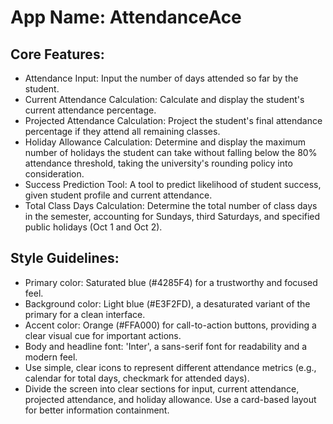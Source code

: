 # **App Name**: AttendanceAce

## Core Features:

- Attendance Input: Input the number of days attended so far by the student.
- Current Attendance Calculation: Calculate and display the student's current attendance percentage.
- Projected Attendance Calculation: Project the student's final attendance percentage if they attend all remaining classes.
- Holiday Allowance Calculation: Determine and display the maximum number of holidays the student can take without falling below the 80% attendance threshold, taking the university's rounding policy into consideration.
- Success Prediction Tool: A tool to predict likelihood of student success, given student profile and current attendance.
- Total Class Days Calculation: Determine the total number of class days in the semester, accounting for Sundays, third Saturdays, and specified public holidays (Oct 1 and Oct 2).

## Style Guidelines:

- Primary color: Saturated blue (#4285F4) for a trustworthy and focused feel.
- Background color: Light blue (#E3F2FD), a desaturated variant of the primary for a clean interface.
- Accent color: Orange (#FFA000) for call-to-action buttons, providing a clear visual cue for important actions.
- Body and headline font: 'Inter', a sans-serif font for readability and a modern feel.
- Use simple, clear icons to represent different attendance metrics (e.g., calendar for total days, checkmark for attended days).
- Divide the screen into clear sections for input, current attendance, projected attendance, and holiday allowance. Use a card-based layout for better information containment.